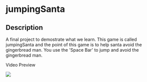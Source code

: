 # jumpingSanta

## Description
A final project to demostrate what we learn. This game is called jumpingSanta and the point of this game
is to help santa avoid the gingerbread man. You use the 'Space Bar' to jump and avoid the gingerbread man.

Video Preview

<div>
    <a href="https://www.loom.com/share/c5fde77d0b4e4c7ab09cf2b4437d9cc9">
    </a>
    <a href="https://www.loom.com/share/c5fde77d0b4e4c7ab09cf2b4437d9cc9">
      <img style="max-width:300px;" src="https://cdn.loom.com/sessions/thumbnails/c5fde77d0b4e4c7ab09cf2b4437d9cc9-with-play.gif">
    </a>
  </div>
